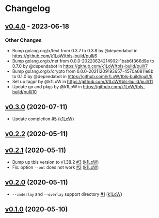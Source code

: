 # Changelog

## [v0.4.0](https://github.com/k1LoW/tbls-build/compare/v0.3.0...v0.4.0) - 2023-06-18
### Other Changes
- Bump golang.org/x/text from 0.3.7 to 0.3.8 by @dependabot in https://github.com/k1LoW/tbls-build/pull/6
- Bump golang.org/x/net from 0.0.0-20220624214902-1bab6f366d9e to 0.7.0 by @dependabot in https://github.com/k1LoW/tbls-build/pull/7
- Bump golang.org/x/crypto from 0.0.0-20211209193657-4570a0811e8b to 0.1.0 by @dependabot in https://github.com/k1LoW/tbls-build/pull/8
- Set up tagpr by @k1LoW in https://github.com/k1LoW/tbls-build/pull/11
- Update go and pkgs by @k1LoW in https://github.com/k1LoW/tbls-build/pull/10

## [v0.3.0](https://github.com/k1LoW/tbls-build/compare/v0.2.2...v0.3.0) (2020-07-11)

* Update completion [#5](https://github.com/k1LoW/tbls-build/pull/5) ([k1LoW](https://github.com/k1LoW))

## [v0.2.2](https://github.com/k1LoW/tbls-build/compare/v0.2.1...v0.2.2) (2020-05-11)


## [v0.2.1](https://github.com/k1LoW/tbls-build/compare/v0.2.0...v0.2.1) (2020-05-11)

* Bump up tbls version to v1.38.2 [#3](https://github.com/k1LoW/tbls-build/pull/3) ([k1LoW](https://github.com/k1LoW))
* Fix: option `--out` does not work [#2](https://github.com/k1LoW/tbls-build/pull/2) ([k1LoW](https://github.com/k1LoW))

## [v0.2.0](https://github.com/k1LoW/tbls-build/compare/v0.1.0...v0.2.0) (2020-05-11)

* `--underlay` and `--overlay` support directory [#1](https://github.com/k1LoW/tbls-build/pull/1) ([k1LoW](https://github.com/k1LoW))

## [v0.1.0](https://github.com/k1LoW/tbls-build/compare/e88506862867...v0.1.0) (2020-05-10)
